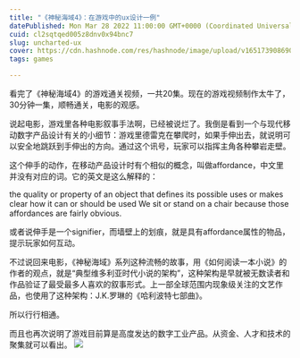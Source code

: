 ```yaml
---
title: "《神秘海域4》：在游戏中的ux设计一例"
datePublished: Mon Mar 28 2022 11:00:00 GMT+0000 (Coordinated Universal Time)
cuid: cl2sqtqed005z8dnv0x94bnc7
slug: uncharted-ux
cover: https://cdn.hashnode.com/res/hashnode/image/upload/v1651739086902/luoSjd_cL.jpg
tags: games

---
```


看完了《神秘海域4》的游戏通关视频，一共20集。现在的游戏视频制作太牛了，30分钟一集，顺畅通关，电影的观感。

说起电影，游戏里各种电影叙事手法啊，已经被说烂了。我倒是看到一个与现代移动数字产品设计有关的小细节：游戏里德雷克在攀爬时，如果手伸出去，就说明可以安全地跳跃到手伸出的方向。通过这个讯号，玩家可以指挥主角各种攀岩走壁。

这个伸手的动作，在移动产品设计时有个相似的概念，叫做affordance，中文里并没有对应的词。它的英文是这么解释的：

the quality or property of an object that defines its possible uses or makes clear how it can or should be used We sit or stand on a chair because those affordances are fairly obvious.

或者说伸手是一个signifier，而墙壁上的划痕，就是具有affordance属性的物品，提示玩家如何互动。

不过说回来电影，《神秘海域》系列这种流畅的故事，用《如何阅读一本小说》的作者的观点，就是“典型维多利亚时代小说的架构”，这种架构是早就被无数读者和作品验证了最受最多人喜欢的叙事形式。上一部全球范围内现象级关注的文艺作品，也使用了这种架构：J.K.罗琳的《哈利波特七部曲》。

所以行行相通。

而且也再次说明了游戏目前算是高度发达的数字工业产品。从资金、人才和技术的聚集就可以看出。
![](https://i.imgur.com/DvMvdJL.jpg)
